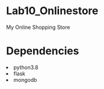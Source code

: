 # Lab10_Onlinestore
My Online Shopping Store

# Dependencies
<li>python3.8</li>
<li>flask</li>
<li>mongodb</li>
